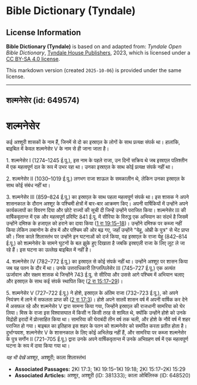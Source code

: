 # Bible Dictionary (Tyndale)

## License Information

**Bible Dictionary (Tyndale)** is based on and adapted from: _Tyndale Open Bible Dictionary_, [Tyndale House Publishers](https://tyndaleopenresources.com/), 2023, which is licensed under a [CC BY-SA 4.0 license](https://creativecommons.org/licenses/by-sa/4.0/legalcode.en).

This markdown version (created `2025-10-06`) is provided under the same license.



--------------------------------

## शल्मनेसेर (id: 649574)

शल्मनेसेर
=========

कई अश्शूरी शासकों के नाम हैं, जिनमें से दो का इस्राएल के लोगों के साथ प्रत्यक्ष संपर्क था। हालांकि, बाइबिल में केवल शल्मनेसेर V के नाम से ही जाना जाता है।

1\. शल्मनेसेर I (1274–1245 ई.पू.), इस नाम के पहले राजा, उन दिनों सक्रिय थे जब इस्राएल पलिश्तीन में एक महत्वपूर्ण दल के रूप में उभर रहा था। उनका इस्राएल के साथ कोई प्रत्यक्ष संपर्क नहीं था।

2\. शल्मनेसेर II (1030–1019 ई.पू.) लगभग राजा शाऊल के समकालीन थे, लेकिन उनका इस्राएल के साथ कोई संबंध नहीं था।

3\. शल्मनेसेर III (859–824 ई.पू.) का इस्राएल के साथ पहला महत्वपूर्ण संपर्क था। इस शासक ने अपने शासनकाल के दौरान अश्शूर के पश्चिमी क्षेत्रों में बार\-बार आक्रमण किए। अपनी वार्षिकियों में उन्होंने अपने कार्यकलापों का विवरण दिया और छोटे राज्यों की सूची दी जिन्हें उन्होंने पराजित किया। शल्मनेसेर III की वार्षिकवृतान्त में एक और महत्वपूर्ण प्रविष्टि 841 ई.पू. में सीरिया के विरुद्ध एक अभियान का संदर्भ है जिसमें उन्होंने दमिश्क के हजाएल को हराने का दावा किया ([1 रा 19:15–18](https://ref.ly/1Kgs19:15-1Kgs19:18))। उन्होंने दमिश्क पर कब्जा नहीं किया लेकिन लबानोन के क्षेत्र में और पश्चिम की ओर बढ़ गए, जहाँ उन्होंने "येहू, ओम्री के पुत्र" से भेंट प्राप्त की। जिस काले शिलास्तंभ पर उन्होंने इन घटनाओं को दर्ज किया, वह इस्राएल के राजा येहू (842–814 ई.पू.) को शल्मनेसेर के सामने घुटनों के बल झुके हुए दिखाता है जबकि इस्राएली राजा के लिए लूट ले जा रहे हैं। इस घटना का उल्लेख बाइबिल में नहीं है।

4\. शल्मनेसेर IV (782–772 ई.पू.) का इस्राएल से कोई संपर्क नहीं था। उन्होंने अश्शूर पर शासन किया जब यह पतन के दौर में था। उनके उत्तराधिकारी तिग्लत्पिलेसेर III (745–727 ई.पू.) एक अत्यंत ऊर्जावान और सक्षम शासक थे जिन्होंने 743 ई.पू. से सीरिया और उससे आगे पश्चिम में अभियान चलाए और इस्राएल के साथ कई संपर्क स्थापित किए ([2 रा 15:17–29](https://ref.ly/2Kgs15:17-2Kgs15:29))।

5\. शल्मनेसेर V (727–722 ई.पू.) ने होशे, इस्राएल के अंतिम राजा (732–723 ई.पू.), को अपने नियंत्रण में लाने में सफलता प्राप्त की ([2 रा 17:3](https://ref.ly/2Kgs17:3))। होशे अपने सातवें शासन वर्ष में अपनी वार्षिक कर देने में असफल रहे और शल्मनेसेर V द्वारा सामना किया गया, जिन्होंने इस्राएल की राजधानी सामरिया को घेर लिया। मिस्र के राजा इस विश्वासघात में किसी न किसी तरह से शामिल थे, क्योंकि उन्होंने होशे को उनके विद्रोही इरादों में प्रोत्साहित किया था। सामरिया की घेराबंदी तीन वर्ष तक चली, और होशे के नौवें वर्ष में शहर पराजित हो गया। बाइबल का इतिहास इस शहर के पतन को शल्मनेसेर को समर्पित करता प्रतीत होता है। दुर्भाग्यवश, शल्मनेसेर V के शासनकाल के लिए कोई अभिलेख नहीं हैं, और सामरिया पर कब्जा शल्मनेसेर के पुत्र सर्गोन II (721–705 ई.पू.) द्वारा उनके अपने वार्षिकवृतान्त में उनके अभिग्रहण वर्ष में एक महत्वपूर्ण घटना के रूप में दावा किया गया था।

*यह भी देखें* अश्शूर, अश्शूरी;  काला शिलास्तंभI

* **Associated Passages:** 2KI 17:3; 1KI 19:15–1KI 19:18; 2KI 15:17–2KI 15:29
* **Associated Articles:** अश्शूर, अश्शूरी (ID: 381333); काला ओबिलिस्क (ID: 648520)

